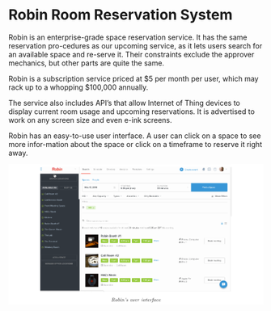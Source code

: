 # Robin Room Reservation System
Robin is an enterprise-grade space reservation service. It has the same reservation pro-cedures as our upcoming service, as it lets users search for an available space and re-serve it. Their constraints exclude the approver mechanics, but other parts are quite the same.

Robin is a subscription service priced at $5 per month per user, which may rack up to a whopping $100,000 annually.

The service also includes API’s that allow Internet of Thing devices to display current room usage and upcoming reservations. It is advertised to work on any screen size and even e-ink screens.

Robin has an easy-to-use user interface. A user can click on a space to see more infor-mation about the space or click on a timeframe to reserve it right away.

![](./img/msedge_NyeTMUGk4K.png)
